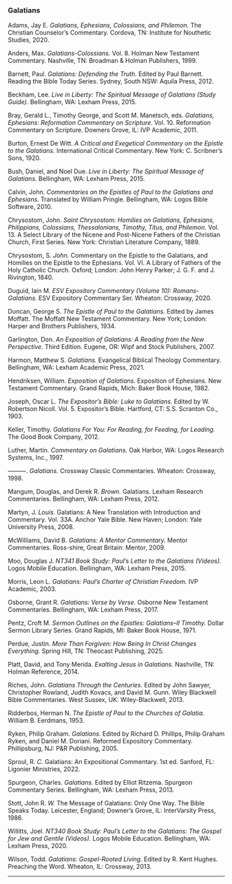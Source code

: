 ### Galatians

<div class="bibliography">

Adams, Jay E. *Galatians, Ephesians, Colossians, and Philemon.* The Christian Counselor’s Commentary. Cordova, TN: Institute for Nouthetic Studies, 2020.

Anders, Max. *Galatians-Colossians.* Vol. 8. Holman New Testament Commentary. Nashville, TN: Broadman & Holman Publishers, 1999.

Barnett, Paul. *Galatians: Defending the Truth.* Edited by Paul Barnett. Reading the Bible Today Series. Sydney, South NSW: Aquila Press, 2012.

Beckham, Lee. *Live in Liberty: The Spiritual Message of Galatians (Study Guide).* Bellingham, WA: Lexham Press, 2015.

Bray, Gerald L., Timothy George, and Scott M. Manetsch, eds. *Galatians, Ephesians: Reformation Commentary on Scripture*. Vol. 10. Reformation Commentary on Scripture. Downers Grove, IL: IVP Academic, 2011.

Burton, Ernest De Witt. *A Critical and Exegetical Commentary on the Epistle to the Galatians.* International Critical Commentary. New York: C. Scribner’s Sons, 1920.

Bush, Daniel, and Noel Due. *Live in Liberty: The Spiritual Message of Galatians.* Bellingham, WA: Lexham Press, 2015.

Calvin, John. *Commentaries on the Epistles of Paul to the Galatians and Ephesians.* Translated by William Pringle. Bellingham, WA: Logos Bible Software, 2010.

Chrysostom, John. *Saint Chrysostom: Homilies on Galatians, Ephesians, Philippians, Colossians, Thessalonians, Timothy, Titus, and Philemon.* Vol. 13. A Select Library of the Nicene and Post-Nicene Fathers of the Christian Church, First Series. New York: Christian Literature Company, 1889.

Chrysostom, S. *John.* Commentary on the Epistle to the Galatians, and Homilies on the Epistle to the Ephesians. Vol. VI. A Library of Fathers of the Holy Catholic Church. Oxford; London: John Henry Parker; J. G. F. and J. Rivington, 1840.

Duguid, Iain M. *ESV Expository Commentary (Volume 10): Romans-Galatians.* ESV Expository Commentary Ser. Wheaton: Crossway, 2020.

Duncan, George S. *The Epistle of Paul to the Galatians.* Edited by James Moffatt. The Moffatt New Testament Commentary. New York; London: Harper and Brothers Publishers, 1934.

Garlington, Don. *An Exposition of Galatians: A Reading from the New Perspective.* Third Edition. Eugene, OR: Wipf and Stock Publishers, 2007.

Harmon, Matthew S. *Galatians.* Evangelical Biblical Theology Commentary. Bellingham, WA: Lexham Academic Press, 2021.

Hendriksen, William. *Exposition of Galatians.* Exposition of Ephesians. New Testament Commentary. Grand Rapids, Mich: Baker Book House, 1982.

Joseph, Oscar L. *The Expositor’s Bible: Luke to Galatians.* Edited by W. Robertson Nicoll. Vol. 5. Expositor’s Bible. Hartford, CT: S.S. Scranton Co., 1903.

Keller, Timothy. *Galatians For You: For Reading, for Feeding, for Leading.* The Good Book Company, 2012.

Luther, Martin. *Commentary on Galatians.* Oak Harbor, WA: Logos Research Systems, Inc., 1997.

———. *Galatians.* Crossway Classic Commentaries. Wheaton: Crossway, 1998.

Mangum, Douglas, and Derek R. *Brown.* Galatians. Lexham Research Commentaries. Bellingham, WA: Lexham Press, 2012.

Martyn, J. *Louis.* Galatians: A New Translation with Introduction and Commentary. Vol. 33A. Anchor Yale Bible. New Haven; London: Yale University Press, 2008.

McWilliams, David B. *Galatians: A Mentor Commentary.* Mentor Commentaries. Ross-shire, Great Britain: Mentor, 2009.

Moo, Douglas J. *NT341 Book Study: Paul’s Letter to the Galatians (Videos).* Logos Mobile Education. Bellingham, WA: Lexham Press, 2015.

Morris, Leon L. *Galatians: Paul’s Charter of Christian Freedom.* IVP Academic, 2003.

Osborne, Grant R. *Galatians: Verse by Verse.* Osborne New Testament Commentaries. Bellingham, WA: Lexham Press, 2017.

Pentz, Croft M. *Sermon Outlines on the Epistles: Galatians–II Timothy.* Dollar Sermon Library Series. Grand Rapids, MI: Baker Book House, 1971.

Perdue, Justin. *More Than Forgiven: How Being In Christ Changes Everything.* Spring Hill, TN: Theocast Publishing, 2025.

Platt, David, and Tony Merida. *Exalting Jesus in Galatians.* Nashville, TN: Holman Reference, 2014.

Riches, John. *Galatians Through the Centuries.* Edited by John Sawyer, Christopher Rowland, Judith Kovacs, and David M. Gunn. Wiley Blackwell Bible Commentaries. West Sussex, UK: Wiley-Blackwell, 2013.

Ridderbos, Herman N. *The Epistle of Paul to the Churches of Galatia.* William B. Eerdmans, 1953.

Ryken, Philip Graham. *Galatians.* Edited by Richard D. Phillips, Philip Graham Ryken, and Daniel M. Doriani. Reformed Expository Commentary. Phillipsburg, NJ: P&R Publishing, 2005.

Sproul, R. *C.* Galatians: An Expositional Commentary. 1st ed. Sanford, FL: Ligonier Ministries, 2022.

Spurgeon, Charles. *Galatians.* Edited by Elliot Ritzema. Spurgeon Commentary Series. Bellingham, WA: Lexham Press, 2013.

Stott, John R. *W.* The Message of Galatians: Only One Way. The Bible Speaks Today. Leicester, England; Downer’s Grove, IL: InterVarsity Press, 1986.

Willitts, Joel. *NT340 Book Study: Paul’s Letter to the Galatians: The Gospel for Jew and Gentile (Videos).* Logos Mobile Education. Bellingham, WA: Lexham Press, 2020.

Wilson, Todd. *Galatians: Gospel-Rooted Living.* Edited by R. Kent Hughes. Preaching the Word. Wheaton, IL: Crossway, 2013.

</div>

<hr>

